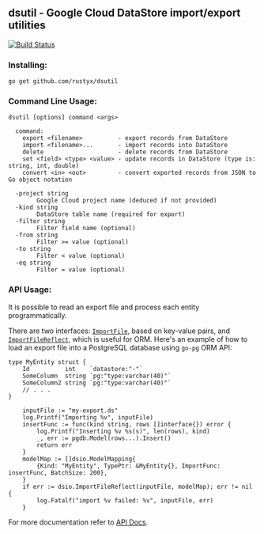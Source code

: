 ## dsutil - Google Cloud DataStore import/export utilities

[![Build Status](https://travis-ci.com/rustyx/dsutil.svg?branch=master)](https://travis-ci.com/rustyx/dsutil)

### Installing:

```
go get github.com/rustyx/dsutil
```

### Command Line Usage:

```
dsutil [options] command <args>

  command:
    export <filename>          - export records from DataStore
    import <filename>...       - import records into DataStore
    delete                     - delete records from DataStore
    set <field> <type> <value> - update records in DataStore (type is: string, int, double)
    convert <in> <out>         - convert exported records from JSON to Go object notation

  -project string
    	Google Cloud project name (deduced if not provided)
  -kind string
    	DataStore table name (required for export)
  -filter string
    	Filter field name (optional)
  -from string
    	Filter >= value (optional)
  -to string
    	Filter < value (optional)
  -eq string
    	Filter = value (optional)
```

### API Usage:

It is possible to read an export file and process each entity programmatically.

There are two interfaces: [`ImportFile`](https://pkg.go.dev/github.com/rustyx/dsutil/dsio#ImportFile), based on key-value pairs, and [`ImportFileReflect`](https://pkg.go.dev/github.com/rustyx/dsutil/dsio#ImportFileReflect), which is useful for ORM. Here's an example of how to load an export file into a PostgreSQL database using `go-pg` ORM API:

```
type MyEntity struct {
	Id          int    `datastore:"-"`
	SomeColumn  string `pg:"type:varchar(40)"`
	SomeColumn2 string `pg:"type:varchar(40)"`
	// . . .
}

	inputFile := "my-export.ds"
	log.Printf("Importing %v", inputFile)
	insertFunc := func(kind string, rows []interface{}) error {
		log.Printf("Inserting %v %s(s)", len(rows), kind)
		_, err := pgdb.Model(rows...).Insert()
		return err
	}
	modelMap := []dsio.ModelMapping{
		{Kind: "MyEntity", TypePtr: &MyEntity{}, ImportFunc: insertFunc, BatchSize: 200},
	}
	if err := dsio.ImportFileReflect(inputFile, modelMap); err != nil {
		log.Fatalf("import %v failed: %v", inputFile, err)
	}
```

For more documentation refer to [API Docs](https://pkg.go.dev/github.com/rustyx/dsutil/dsio).
